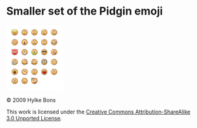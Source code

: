 # Smaller set of the Pidgin emoji

<img src="src/preview.png" alt="Emoji preview" width="151">

© 2009 Hylke Bons

This work is licensed under the [Creative Commons Attribution-ShareAlike 3.0 Unported License](http://creativecommons.org/licenses/by-sa/3.0/).
